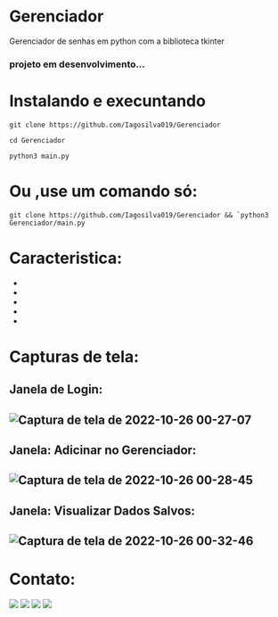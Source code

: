 # Gerenciador 
Gerenciador de senhas em python com a biblioteca tkinter

 <h3> projeto em desenvolvimento...  <h3> 

# Instalando e execuntando

 ```git clone https://github.com/Iagosilva019/Gerenciador```
 
 ```cd Gerenciador```
 
 ```python3 main.py```
# Ou ,use um comando só:

```git clone https://github.com/Iagosilva019/Gerenciador && `python3 Gerenciador/main.py```
 
# Caracteristica:
-
-
-
-
-
 

 # Capturas de tela:
  <h2>  Janela de Login: <h2> 
  
 ![Captura de tela de 2022-10-26 00-27-07](https://user-images.githubusercontent.com/92806149/197927584-46e51396-e3fa-4d64-bd9a-898a029c9312.png)
 
  <h2>  Janela: Adicinar no Gerenciador: <h2>
  
 ![Captura de tela de 2022-10-26 00-28-45](https://user-images.githubusercontent.com/92806149/197927891-9c395055-42f5-4788-aec0-4aa00bd1d3be.png)

  <h2>  Janela: Visualizar Dados Salvos: <h2>
  
  ![Captura de tela de 2022-10-26 00-32-46](https://user-images.githubusercontent.com/92806149/197928275-6f55ae9e-ccca-4e17-81ae-a93ad97f5724.png)

  

# Contato:
   <div align="center> 

  <a href="https://instagram.com/_.iago3._" target="_blank"><img src="https://img.shields.io/badge/-Instagram-%23E4405F?style=for-the-badge&logo=instagram&logoColor=white" target="_blank"></a>
 <a href="https://discord.com/channels/@Eren _Ye21" target="_blank"><img src="https://img.shields.io/badge/Discord-7289DA?style=for-the-badge&logo=discord&logoColor=white" target="_blank"></a> 
  <a href = "mailto:iagosilva@ufpi.br"><img src="https://img.shields.io/badge/-Gmail-%23333?style=for-the-badge&logo=gmail&logoColor=white" target="_blank"></a>
  <a href="https://www.linkedin.com/in/iago-silva-0ab8ab22b/" target="_blank"><img src="https://img.shields.io/badge/-LinkedIn-%230077B5?style=for-the-badge&logo=linkedin&logoColor=white" target="_blank"></a> 
</div>
